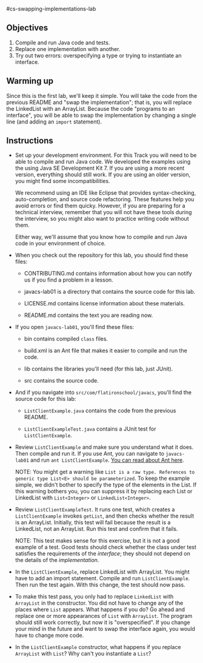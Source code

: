 #cs-swapping-implementations-lab

## Objectives

1.  Compile and run Java code and tests.
2.  Replace one implementation with another.
3.  Try out two errors: overspecifying a type or trying to instantiate an interface.


## Warming up

Since this is the first lab, we'll keep it simple.  You will take the code from the previous README and "swap the implementation"; that is, you will replace the LinkedList with an ArrayList.  Because the code "programs to an interface", you will be able to swap the implementation by changing a single line (and adding an `import` statement).


## Instructions


*   Set up your development environment.  For this Track you will need to be able to compile and run Java code.  We developed the examples using the using Java SE Development Kit 7. If you are using a more recent version, everything should still work.  If you are using an older version, you might find some incompatibilities.

    We recommend using an IDE like Eclipse that provides syntax-checking, auto-completion, and source code refactoring.  These features help you avoid errors or find them quicky.  However, if you are preparing for a technical interview, remember that you will not have these tools during the interview, so you might also want to practice writing code without them.

    Either way, we'll assume that you know how to compile and run Java code in your environment of choice.

*   When you check out the repository for this lab, you should find these files:

    *  CONTRIBUTING.md contains information about how you can notify us if you find a problem in a lesson.

    *  javacs-lab01 is a directory that contains the source code for this lab.

    *  LICENSE.md contains license information about these materials.

    *  README.md contains the text you are reading now.

*   If you open `javacs-lab01`, you'll find these files:

    *  bin contains compiled `class` files.

    *  build.xml is an Ant file that makes it easier to compile and run the code.

    *  lib contains the libraries you'll need (for this lab, just JUnit).

    *  src contains the source code.

*   And if you navigate into `src/com/flatironschool/javacs`, you'll find the source code for this lab:

    *  `ListClientExample.java` contains the code from the previous README.

    *  `ListClientExampleTest.java` contains a JUnit test for `ListClientExample`.

*   Review `ListClientExample` and make sure you understand what it does.  Then compile and run it.  If you use Ant, you can navigate to `javacs-lab01` and run `ant ListClientExample`.  [You can read about Ant here](https://ant.apache.org/manual/tutorial-HelloWorldWithAnt.html).

    NOTE: You might get a warning like `List is a raw type. References to generic type List<E> should be parameterized`.  To keep the example simple, we didn't bother to specify the type of the elements in the List.  If this warning bothers you, you can suppress it by replacing each List or LinkedList with `List<Integer>` or `LinkedList<Integer>`.


*   Review `ListClientExampleTest`.  It runs one test, which creates a `ListClientExample` invokes `getList`, and then checks whether the result is an ArrayList.  Initially, this test will fail because the result is a LinkedList, not an ArrayList.  Run this test and confirm that it fails.

    NOTE: This test makes sense for this exercise, but it is not a good example of a test.  Good tests should check whether the class under test satisfies the requirements of the *interface*; they should not depend on the details of the *implementation*.


*   In the `ListClientExample`, replace LinkedList with ArrayList.  You might have to add an import statement.  Compile and run `ListClientExample`.  Then run the test again.  With this change, the test should now pass.


*   To make this test pass, you only had to replace `LinkedList` with `ArrayList` in the constructor.  You did not have to change any of the places where `List` appears.  What happens if you do?  Go ahead and replace one or more appearances of `List` with `ArrayList`.  The program should still work correctly, but now it is "overspecified".  If you change your mind in the future and want to swap the interface again, you would have to change more code.


*  In the `ListClientExample` constructor, what happens if you replace `ArrayList` with `List`?  Why can't you instantiate a `List`?

